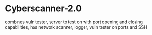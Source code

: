 # Cyberscanner-2.0
combines vuln tester, server to test on with port opening and closing capabilities, has network scanner, logger, vuln tester on ports and SSH
